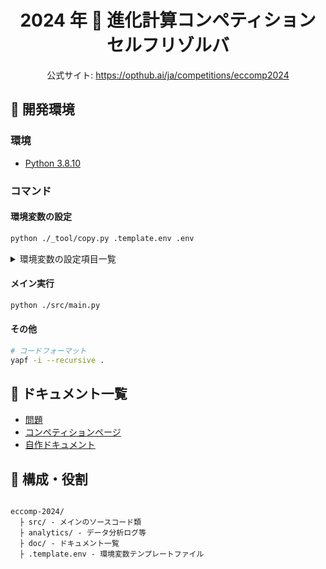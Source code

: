 <div align="center">

# 2024 年 🧭 進化計算コンペティション <br/> セルフリゾルバ

公式サイト: https://opthub.ai/ja/competitions/eccomp2024

</div>

## 🔧 開発環境

### 環境

- [Python 3.8.10](https://www.python.org/downloads/release/python-3810/)

### コマンド

#### 環境変数の設定

```bash
python ./_tool/copy.py .template.env .env
```

<details>

<summary>環境変数の設定項目一覧</summary>

|           変数名           |          概要           |                           関連リンク                            |
| :------------------------: | :---------------------: | :-------------------------------------------------------------: |
|       ECCOMP_API_KEY       |   OPTHUB の API キー    |                                                                 |
| SINGLE_OBJECTIVE_1_API_KEY | 単目的部門１の API キー | https://opthub.ai/ja/competitions/eccomp2024/single-objective-1 |
| SINGLE_OBJECTIVE_2_API_KEY | 単目的部門２の API キー | https://opthub.ai/ja/competitions/eccomp2024/single-objective-2 |
| SINGLE_OBJECTIVE_3_API_KEY | 単目的部門３の API キー | https://opthub.ai/ja/competitions/eccomp2024/single-objective-3 |
| MULTI_OBJECTIVE_1_API_KEY  | 多目的部門１の API キー | https://opthub.ai/ja/competitions/eccomp2024/multi-objective-1  |
| MULTI_OBJECTIVE_2_API_KEY  | 多目的部門２の API キー | https://opthub.ai/ja/competitions/eccomp2024/multi-objective-2  |
| MULTI_OBJECTIVE_3_API_KEY  | 多目的部門３の API キー | https://opthub.ai/ja/competitions/eccomp2024/multi-objective-3  |

</details>

#### メイン実行

```bash
python ./src/main.py
```

#### その他

```bash
# コードフォーマット
yapf -i --recursive .
```

## 📕 ドキュメント一覧

- [問題](https://opthub.ai/ja/problems/number-place)
- [コンペティションページ](https://opthub.ai/ja/competitions/eccomp2024)
- [自作ドキュメント](./doc)

## 🌲 構成・役割

```

eccomp-2024/
  ├ src/ - メインのソースコード類
  ├ analytics/ - データ分析ログ等
  ├ doc/ - ドキュメント一覧
  ├ .template.env - 環境変数テンプレートファイル

```
